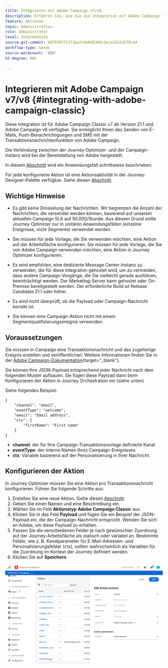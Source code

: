 ```yaml
---
title: Integrieren mit Adobe Campaign v7/v8
description: Erfahren Sie, wie Sie die Integration mit Adobe Campaign v7/v8 durchführen.
feature: Aktionen
topic: Administration.
role: Administrator
level: Intermediate
source-git-commit: b07970ff11f1ba7c4e6db30dc2eca1252a579ca4
workflow-type: tm+mt
source-wordcount: '450'
ht-degree: 98%

---
```


# Integrieren mit Adobe Campaign v7/v8 {#integrating-with-adobe-campaign-classic}

Diese Integration ist für Adobe Campaign Classic v7 ab Version 21.1 und Adobe Campaign v8 verfügbar. Sie ermöglicht Ihnen das Senden von E-Mails, Push-Benachrichtigungen und SMS mit der Transaktionsnachrichtenfunktion von Adobe Campaign.

Die Verbindung zwischen der Journey Optimizer- und der Campaign-Instanz wird bei der Bereitstellung von Adobe hergestellt.

In diesem [Abschnitt](../building-journeys/campaign-classic-use-case.md) wird ein Anwendungsfall schrittweise beschrieben.

Für jede konfigurierte Aktion ist eine Aktionsaktivität in der Journey-Designer-Palette verfügbar. Siehe diesen [Abschnitt](../building-journeys/using-adobe-campaign-classic.md).

## Wichtige Hinweise

* Es gibt keine Drosselung der Nachrichten. Wir begrenzen die Anzahl der Nachrichten, die versendet werden können, basierend auf unserem aktuellen Campaign SLA auf 50.000/Stunde. Aus diesem Grund sollte Journey Optimizer nur in unitären Anwendungsfällen (einzelne Ereignisse, nicht Segmente) verwendet werden.

* Sie müssen für jede Vorlage, die Sie verwenden möchten, eine Aktion auf der Arbeitsfläche konfigurieren. Sie müssen für jede Vorlage, die Sie von Adobe Campaign verwenden möchten, eine Aktion in Journey Optimizer konfigurieren.

* Es wird empfohlen, eine dedizierte Message Center-Instanz zu verwenden, die für diese Integration gehostet wird, um zu vermeiden, dass andere Campaign-Vorgänge, die Sie vielleicht gerade ausführen, beeinträchtigt werden. Der Marketing-Server kann gehostet oder On-Premise bereitgestellt werden. Der erforderliche Build ist Release Candidate 21.1 oder höher.

* Es wird nicht überprüft, ob die Payload oder Campaign-Nachricht korrekt ist.

* Sie können eine Campaign-Aktion nicht mit einem Segmentqualifizierungsereignis verwenden.

## Voraussetzungen

Sie müssen in Campaign eine Transaktionsnachricht und das zugehörige Ereignis erstellen und veröffentlichen. Weitere Informationen finden Sie in der [Adobe Campaign-Dokumentation](https://experienceleague.adobe.com/docs/campaign-classic/using/transactional-messaging/introduction/about-transactional-messaging.html?lang=de#transactional-messaging){target=&quot;_blank&quot;}.

Sie können Ihre JSON-Payload entsprechend jeder Nachricht nach dem folgenden Muster aufbauen. Sie fügen diese Payload dann beim Konfigurieren der Aktion in Journey Orchestration ein (siehe unten)

Siehe folgendes Beispiel:

```
{
    "channel": "email",
    "eventType": "welcome",
    "email": "Email address",
    "ctx": {
        "firstName": "First name"
    }
}
```

* **channel**: der für Ihre Campaign-Transaktionsvorlage definierte Kanal
* **eventType**: der interne Namen Ihres Campaign-Ereignisses
* **ctx**: Variable basierend auf der Personalisierung in Ihrer Nachricht.

## Konfigurieren der Aktion

In Journey Optimizer müssen Sie eine Aktion pro Transaktionsnachricht konfigurieren. Führen Sie folgende Schritte aus:

1. Erstellen Sie eine neue Aktion. Siehe diesen [Abschnitt](../action/action.md).
1. Geben Sie einen Namen und eine Beschreibung ein.
1. Wählen Sie im Feld **Aktionstyp** **Adobe Campaign Classic** aus.
1. Klicken Sie in das Feld **Payload** und fügen Sie ein Beispiel der JSON-Payload ein, die der Campaign-Nachricht entspricht. Wenden Sie sich an Adobe, um diese Payload zu erhalten.
1. Passen Sie die verschiedenen Felder je nach gewünschter Zuordnung auf der Journey-Arbeitsfläche als statisch oder variabel an. Bestimmte Felder, wie z. B. Kanalparameter für E-Mail-Adressen- und Personalisierungsfelder (ctx), sollten wahrscheinlich als Variablen für die Zuordnung im Kontext der Journey definiert werden.
1. Klicken Sie auf **Speichern**.

![](../assets/accintegration1.png)



